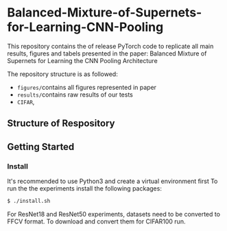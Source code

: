 # Balanced-Mixture-of-Supernets-for-Learning-CNN-Pooling

This repository contains the of release PyTorch code to replicate all main results, figures and tabels presented in the paper: Balanced Mixture of Supernets for Learning the CNN Pooling Architecture

The repository structure is as followed:
  * `figures/`contains all figures represented in paper 
  * `results/`contains raw results of our tests
  * `CIFAR`,


## Structure of Respository


## Getting Started
### Install
It's recommended to use Python3 and create a virtual environment first
To run the the experiments install the following packages:

```bash
$ ./install.sh
```

For ResNet18 and ResNet50 experiments, datasets need to be converted to FFCV format. To download and convert them for CIFAR100 run.




